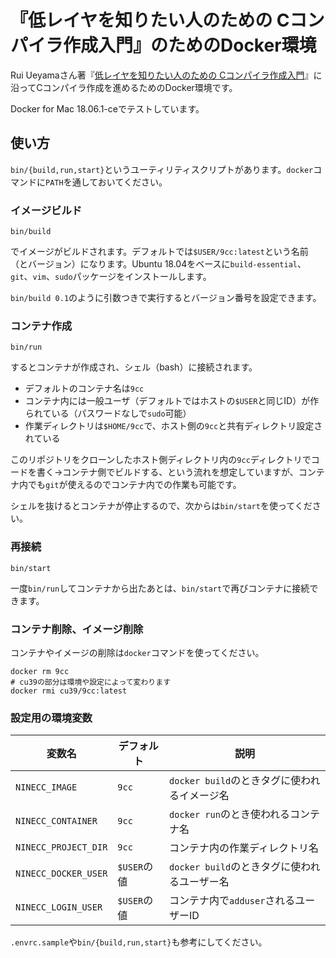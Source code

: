 # 『低レイヤを知りたい人のための Cコンパイラ作成入門』のためのDocker環境

Rui Ueyamaさん著『[低レイヤを知りたい人のための Cコンパイラ作成入門](https://www.sigbus.info/compilerbook/)』に沿ってCコンパイラ作成を進めるためのDocker環境です。

Docker for Mac 18.06.1-ceでテストしています。

## 使い方

`bin/{build,run,start}`というユーティリティスクリプトがあります。`docker`コマンドに`PATH`を通しておいてください。

### イメージビルド

```shell
bin/build
```

でイメージがビルドされます。デフォルトでは`$USER/9cc:latest`という名前（とバージョン）になります。Ubuntu 18.04をベースに`build-essential`、`git`、`vim`、`sudo`パッケージをインストールします。

`bin/build 0.1`のように引数つきで実行するとバージョン番号を設定できます。

### コンテナ作成

```shell
bin/run
```

するとコンテナが作成され、シェル（bash）に接続されます。

- デフォルトのコンテナ名は`9cc`
- コンテナ内には一般ユーザ（デフォルトではホストの`$USER`と同じID）が作られている（パスワードなしで`sudo`可能）
- 作業ディレクトリは`$HOME/9cc`で、ホスト側の`9cc`と共有ディレクトリ設定されている

このリポジトリをクローンしたホスト側ディレクトリ内の`9cc`ディレクトリでコードを書く→コンテナ側でビルドする、という流れを想定していますが、コンテナ内でも`git`が使えるのでコンテナ内での作業も可能です。

シェルを抜けるとコンテナが停止するので、次からは`bin/start`を使ってください。

### 再接続

```shell
bin/start
```

一度`bin/run`してコンテナから出たあとは、`bin/start`で再びコンテナに接続できます。

### コンテナ削除、イメージ削除

コンテナやイメージの削除は`docker`コマンドを使ってください。

```shell
docker rm 9cc
# cu39の部分は環境や設定によって変わります
docker rmi cu39/9cc:latest
```

### 設定用の環境変数

|変数名|デフォルト|説明|
|----|----|----
|`NINECC_IMAGE`|`9cc`|`docker build`のときタグに使われるイメージ名
|`NINECC_CONTAINER`|`9cc`|`docker run`のとき使われるコンテナ名
|`NINECC_PROJECT_DIR`|`9cc`|コンテナ内の作業ディレクトリ名
|`NINECC_DOCKER_USER`|`$USER`の値|`docker build`のときタグに使われるユーザー名
|`NINECC_LOGIN_USER`|`$USER`の値|コンテナ内で`adduser`されるユーザーID

`.envrc.sample`や`bin/{build,run,start}`も参考にしてください。
